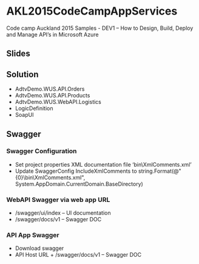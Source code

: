 # AKL2015CodeCampAppServices

Code camp Auckland 2015 Samples - DEV1 – How to Design, Build, Deploy and Manage API’s in Microsoft Azure

## Slides

## Solution
* AdtvDemo.WUS.API.Orders
* AdtvDemo.WUS.API.Products
* AdtvDemo.WUS.WebAPI.Logistics
* LogicDefinition
* SoapUI

## Swagger

### Swagger Configuration
* Set project properties XML documentation file ‘bin\XmlComments.xml’
* Update SwaggerConfig IncludeXmlComments to string.Format(@"{0}\bin\XmlComments.xml", System.AppDomain.CurrentDomain.BaseDirectory)

### WebAPI Swagger via web app URL
* /swagger/ui/index – UI documentation
* /swagger/docs/v1 – Swagger DOC

### API App Swagger 
* Download swagger 
* API Host URL + /swagger/docs/v1 – Swagger DOC

